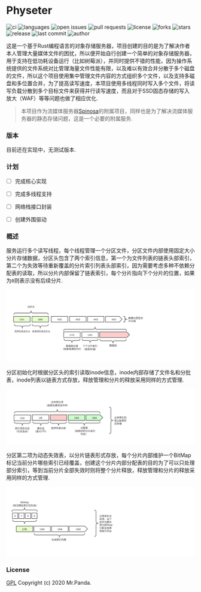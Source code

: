 # Physeter

![ci](https://img.shields.io/github/workflow/status/quasipaa/Physeter/CI)
![languages](https://img.shields.io/github/languages/top/quasipaa/Physeter)
![open issues](https://img.shields.io/github/issues/quasipaa/Physeter)
![pull requests](https://img.shields.io/github/issues-pr/quasipaa/Physeter)
![license](https://img.shields.io/github/license/quasipaa/Physeter)
![forks](https://img.shields.io/github/forks/quasipaa/Physeter)
![stars](https://img.shields.io/github/stars/quasipaa/Physeter)
![release](https://img.shields.io/github/v/release/quasipaa/Physeter)
![last commit](https://img.shields.io/github/last-commit/quasipaa/Physeter)
![author](https://img.shields.io/badge/author-Mr.Panda-read)

这是一个基于Rust编程语言的对象存储服务器，项目创建的目的是为了解决作者本人管理大量媒体文件的困扰，所以便开始自行创建一个简单的对象存储服务器，用于支持在低功耗设备运行（比如树莓派），并同时提供不错的性能，因为操作系统提供的文件系统对比管理海量文件性能有限，以及难以有效合并分散于多个磁盘的文件，所以这个项目使用集中管理文件内容的方式组织多个文件，以及支持多磁盘和多位置合并，为了提高读写速度，本项目使用多线程同时写入多个文件，将读写负载分散到多个目标文件来获得并行读写速度，而且对于SSD固态存储的写入放大（WAF）等等问题也做了相应优化.  

> 本项目作为流媒体服务器[Spinosa](https://github.com/quasipaa/Spinosa)的附属项目，同样也是为了解决流媒体服务器的静态存储问题，这是一个必要的附属服务.


### 版本
目前还在实现中，无测试版本.


### 计划
* [ ] 完成核心实现  
* [ ] 完成多线程支持  
* [ ] 网络栈接口封装  
* [ ] 创建外围驱动  


### 概述

服务运行多个读写线程，每个线程管理一个分区文件，分区文件内部使用固定大小分片存储数据，分区头包含了两个索引信息，第一个为文件列表的链表头部索引，第二个为失效等待重新覆盖的分片索引列表头部索引，因为需要考虑多种不依赖分配表的读取，所以分片内部保留了链表索引，每个分片指向下个分片的位置，如果为`0`则表示没有后续分片.

![vloume](./vloume.svg)

分区初始化时根据分区头的索引读取inode信息，inode内部存储了文件名和分批表，inode列表以链表方式存放，释放管理和分片的释放采用同样的方式管理.

![index](./index.svg)

分区第二项为动态失效表，以分片链表形式存放，每个分片内部维护一个BitMap标记当前分片哪些索引已经覆盖，创建这个分片内部分配表的目的为了可以只处理部分索引，等到当前分片全部失效时则将整个分片释放，释放管理和分片的释放采用同样的方式管理.

![free](./free.svg)


### License
[GPL](./LICENSE)
Copyright (c) 2020 Mr.Panda.